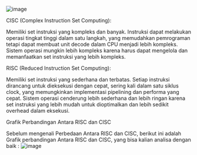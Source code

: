![image](https://github.com/Phaiz12/SysOP24-3123521025/assets/160556584/574a31b6-b502-4d59-a319-bd7591844714)


CISC (Complex Instruction Set Computing):

Memiliki set instruksi yang kompleks dan banyak.
Instruksi dapat melakukan operasi tingkat tinggi dalam satu langkah, yang memudahkan pemrograman tetapi dapat membuat unit decode dalam CPU menjadi lebih kompleks.
Sistem operasi mungkin lebih kompleks karena harus dapat mengelola dan memanfaatkan set instruksi yang lebih kompleks.

RISC (Reduced Instruction Set Computing):

Memiliki set instruksi yang sederhana dan terbatas.
Setiap instruksi dirancang untuk dieksekusi dengan cepat, sering kali dalam satu siklus clock, yang memungkinkan implementasi pipelining dan performa yang cepat.
Sistem operasi cenderung lebih sederhana dan lebih ringan karena set instruksi yang lebih mudah untuk dioptimalkan dan lebih sedikit overhead dalam eksekusi.


Grafik Perbandingan Antara RISC dan CISC

Sebelum mengenali Perbedaan Antara RISC dan CISC, berikut ini adalah Grafik perbandingan Antara RISC dan CISC, yang bisa kalian analisa dengan baik :
![image](https://github.com/Phaiz12/SysOP24-3123521025/assets/160556584/e69b131f-f623-4d74-8199-4ba6ec85ccea)
